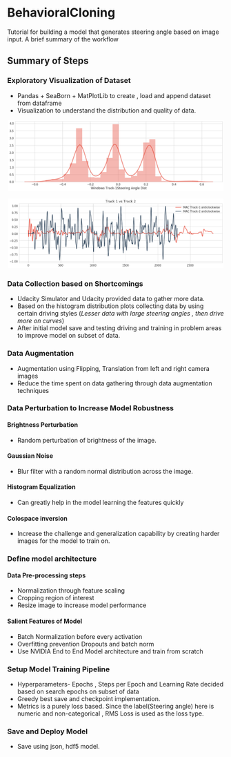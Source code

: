 # BehavioralCloning
Tutorial for building a model that generates steering angle based on image input. A brief summary of the workflow 
## Summary of Steps
### Exploratory Visualization of Dataset
* Pandas + SeaBorn + MatPlotLib to create , load and append dataset from dataframe
* Visualization to understand the distribution and quality of data. 

<p align="center">
<img src= "Track1_SteeringAngle_Dist.png" width="500"/>
</p>

<p align="center">
<img src= "Track1vsTrack2.png" width="500"/>
</p>

### Data Collection based on Shortcomings
* Udacity Simulator and Udacity provided data to gather more data. 
* Based on the histogram distribution plots collecting data by using certain driving styles (*Lesser data with large steering angles , then drive more on curves*)
* After initial model save and testing driving and training in problem areas to improve model on subset of data.

### Data Augmentation
* Augmentation using Flipping, Translation from left and right camera images
* Reduce the time spent on data gathering through data augmentation techniques 

### Data Perturbation to Increase Model Robustness
  #### Brightness Perturbation
  * Random perturbation of brightness of the image.
  #### Gaussian Noise
  * Blur filter with a random normal distribution across the image.
  #### Histogram Equalization
  * Can greatly help in the model learning the features quickly
  #### Colospace inversion
  * Increase the challenge and generalization capability by creating harder images for the model to train on. 
### Define model architecture
#### Data Pre-processing steps
  * Normalization through feature scaling
  * Cropping region of interest
  * Resize image to increase model performance
#### Salient Features of Model
 * Batch Normalization before every activation
 * Overfitting prevention Dropouts and batch norm
 * Use NVIDIA End to End Model architecture and train from scratch 
### Setup Model Training Pipeline
* Hyperparameters- Epochs , Steps per Epoch and Learning Rate decided based on search epochs on subset of data
* Greedy best save and checkpoint implementation.
* Metrics is a purely loss based. Since the label(Steering angle) here is numeric and non-categorical , RMS Loss is used as the loss type. 
### Save and Deploy Model
* Save using json, hdf5 model.
